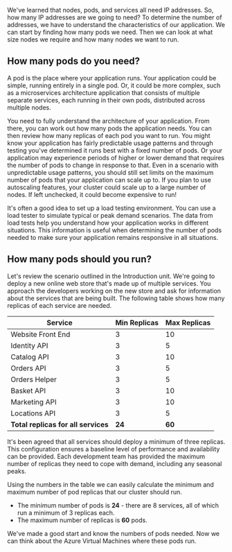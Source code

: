 We've learned that nodes, pods, and services all need IP addresses. So, how many IP addresses are we going to need? To determine the number of addresses, we have to understand the characteristics of our application. We can start by finding how many pods we need. Then we can look at what size nodes we require and how many nodes we want to run.

## How many pods do you need?

A pod is the place where your application runs. Your application could be simple, running entirely in a single pod. Or, it could be more complex, such as a microservices architecture application that consists of multiple separate services, each running in their own pods, distributed across multiple nodes.

You need to fully understand the architecture of your application. From there, you can work out how many pods the application needs. You can then review how many replicas of each pod you want to run. You might know your application has fairly predictable usage patterns and through testing you've determined it runs best with a fixed number of pods. Or your application may experience periods of higher or lower demand that requires the number of pods to change in response to that. Even in a scenario with unpredictable usage patterns, you should still set limits on the maximum number of pods that your application can scale up to. If you plan to use autoscaling features, your cluster could scale up to a large number of nodes. If left unchecked, it could become expensive to run!

It's often a good idea to set up a load testing environment. You can use a load tester to simulate typical or peak demand scenarios. The data from load tests help you understand how your application works in different situations. This information is useful when determining the number of pods needed to make sure your application remains responsive in all situations.

## How many pods should you run?

Let's review the scenario outlined in the Introduction unit. We're going to deploy a new online web store that's made up of multiple services. You approach the developers working on the new store and ask for information about the services that are being built. The following table shows how many replicas of each service are needed.

Service | Min Replicas | Max Replicas
--- | --- | ---
Website Front End | 3 | 10
Identity API | 3 | 5
Catalog API | 3 | 10
Orders API | 3 | 5
Orders Helper | 3 | 5
Basket API | 3 | 10
Marketing API | 3 | 10
Locations API | 3 | 5
**Total replicas for all services** | **24** | **60**

It's been agreed that all services should deploy a minimum of three replicas. This configuration ensures a baseline level of performance and availability can be provided. Each development team has provided the maximum number of replicas they need to cope with demand, including any seasonal peaks.

Using the numbers in the table we can easily calculate the minimum and maximum number of pod replicas that our cluster should run.

- The minimum number of pods is **24** - there are 8 services, all of which run a minimum of 3 replicas each.
- The maximum number of replicas is **60** pods.

We've made a good start and know the numbers of pods needed. Now we can think about the Azure Virtual Machines where these pods run.
